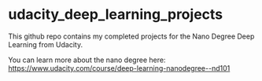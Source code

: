 # udacity_deep_learning_projects
This github repo contains my completed projects for the Nano Degree Deep Learning from Udacity.

You can learn more about the nano degree here: https://www.udacity.com/course/deep-learning-nanodegree--nd101
